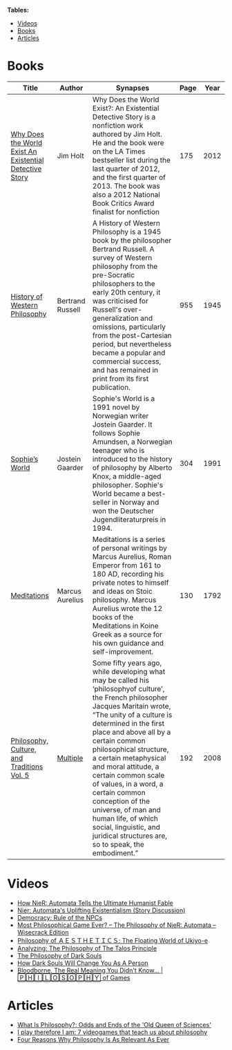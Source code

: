 **Tables:**
- [Videos](#videos)
- [Books](#books)
- [Articles](#articles)

# Books
| Title | Author | Synapses | Page | Year |
|-------|--------|----------|------|------|
| [Why Does the World Exist An Existential Detective Story](https://github.com/antomuto4/research-bs/blob/main/archive/lib-philosophy/Why_Does_the_World_Exist_An_Existential_Detective_Story__PDFDrive_.pdf) | Jim Holt | Why Does the World Exist?: An Existential Detective Story is a nonfiction work authored by Jim Holt. He and the book were on the LA Times bestseller list during the last quarter of 2012, and the first quarter of 2013. The book was also a 2012 National Book Critics Award finalist for nonfiction | 175 | 2012 |
| [History of Western Philosophy](https://github.com/antomuto4/research-bs/blob/main/archive/lib-philosophy/History%20of%20Western%20Philosophy%20-%20Bertrand%20Russell.pdf) | Bertrand Russell | A History of Western Philosophy is a 1945 book by the philosopher Bertrand Russell. A survey of Western philosophy from the pre-Socratic philosophers to the early 20th century, it was criticised for Russell's over-generalization and omissions, particularly from the post-Cartesian period, but nevertheless became a popular and commercial success, and has remained in print from its first publication. | 955 | 1945 |
| [Sophie’s World](https://github.com/antomuto4/research-bs/blob/main/archive/lib-philosophy/sophiesworld.pdf) | Jostein Gaarder | Sophie's World is a 1991 novel by Norwegian writer Jostein Gaarder. It follows Sophie Amundsen, a Norwegian teenager who is introduced to the history of philosophy by Alberto Knox, a middle-aged philosopher. Sophie's World became a best-seller in Norway and won the Deutscher Jugendliteraturpreis in 1994. | 304 | 1991 |
| [Meditations](https://github.com/antomuto4/research-bs/blob/main/archive/lib-philosophy/marcus-aurelius'-meditations-tr.-casaubon.pdf) | Marcus Aurelius | Meditations is a series of personal writings by Marcus Aurelius, Roman Emperor from 161 to 180 AD, recording his private notes to himself and ideas on Stoic philosophy. Marcus Aurelius wrote the 12 books of the Meditations in Koine Greek as a source for his own guidance and self-improvement. | 130 | 1792 |
| [Philosophy, Culture, and Traditions Vol. 5](https://github.com/antomuto4/research-bs/blob/main/archive/lib-philosophy/Philosophy%2C%20Culture%2C%20and%20Traditions%20Vol.5.pdf) | [Multiple](https://people.stfx.ca/wsweet/WUCPS-Journal.html) | Some fifty years ago, while developing what may be called his ‘philosophyof culture’, the French philosopher Jacques Maritain wrote, “The unity of a culture is determined in the first place and above all by a certain common philosophical structure, a certain metaphysical and moral attitude, a certain common scale of values, in a word, a certain common conception of the universe, of man and human life, of which social, linguistic, and juridical structures are, so to speak, the embodiment.” | 192 | 2008 |

# Videos
- [How NieR: Automata Tells the Ultimate Humanist Fable](https://youtu.be/63PzQIbTrM8)
- [Nier: Automata's Uplifting Existentialism (Story Discussion)](https://youtu.be/ehM1m5-TG5g)
- [Democracy: Rule of the NPCs](https://www.youtube.com/watch?v=_J3KXiU-z74)
- [Most Philosophical Game Ever? – The Philosophy of NieR: Automata – Wisecrack Edition](https://youtu.be/UiOTSKBy6ME)
- [Philosophy of ＡＥＳＴＨＥＴＩＣＳ: The Floating World of Ukiyo-e](https://youtu.be/HCHFjj_qr5Q)
- [Analyzing: The Philosophy of The Talos Principle](https://youtu.be/g5FloMq9Lck)
- [The Philosophy of Dark Souls](https://youtu.be/Uko_saxEfEk)
- [How Dark Souls Will Change You As A Person](https://youtu.be/hoh59V-qyiY)
- [Bloodborne, The Real Meaning You Didn't Know... | 🄿🄷🄸🄻🄾🅂🄾🄿🄷🅈 of Games](https://youtu.be/BtoKpIOWsxQ)

# Articles

- [What Is Philosophy?; Odds and Ends of the 'Old Queen of Sciences'](https://www.thoughtco.com/what-is-philosophy-2670737)
- [I play therefore I am: 7 videogames that teach us about philosophy](https://www.pcgamesn.com/videogames-about-philosophy)
- [Four Reasons Why Philosophy Is As Relevant As Ever](https://www.bachelorstudies.com/article/four-reasons-why-philosophy-is-as-relevant-as-ever/)
